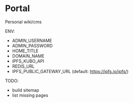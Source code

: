 # Portal

Personal wiki/cms 

ENV:

* ADMIN_USERNAME
* ADMIN_PASSWORD
* HOME_TITLE
* DOMAIN_NAME
* IPFS_KUBO_API
* REDIS_URL
* IPFS_PUBLIC_GATEWAY_URL (default: https://ipfs.io/ipfs/)

TODO:
* build sitemap
* list missing pages
